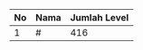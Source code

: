 | No | Nama            | Jumlah Level |
|----|-----------------|--------------|
| 1  | #    |    416        |
